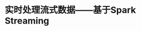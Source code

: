 实时处理流式数据——基于Spark Streaming
===================================================================================
